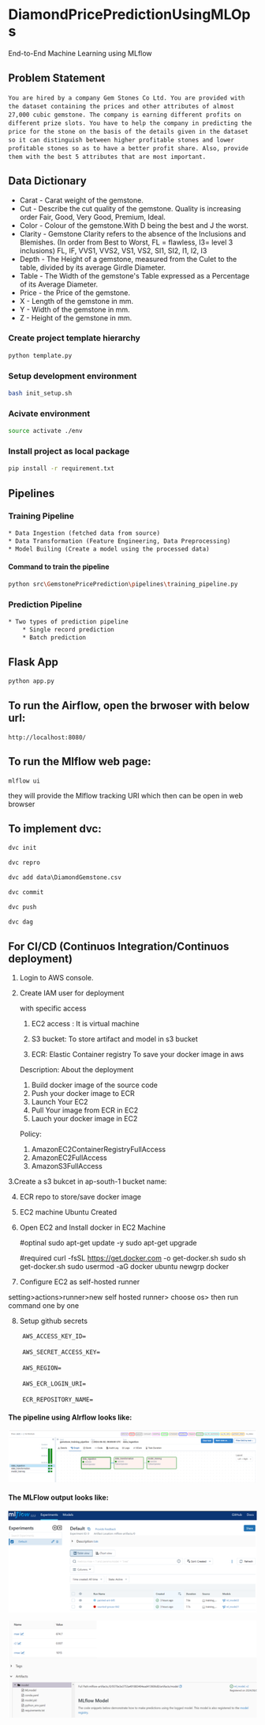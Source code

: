 # DiamondPricePredictionUsingMLOps
End-to-End Machine Learning using MLflow

## Problem Statement

```You are hired by a company Gem Stones Co Ltd. You are provided with the dataset containing the prices and other attributes of almost 27,000 cubic gemstone. The company is earning different profits on different prize slots. You have to help the company in predicting the price for the stone on the basis of the details given in the dataset so it can distinguish between higher profitable stones and lower profitable stones so as to have a better profit share. Also, provide them with the best 5 attributes that are most important.```

## Data Dictionary

* Carat	- Carat weight of the gemstone.
* Cut - Describe the cut quality of the gemstone. Quality is increasing order Fair, Good, Very Good, Premium, Ideal.
* Color - Colour of the gemstone.With D being the best and J the worst.
* Clarity - Gemstone Clarity refers to the absence of the Inclusions and Blemishes. (In order from Best to Worst, FL = flawless, I3= level 3 inclusions) FL, IF, VVS1, VVS2, VS1, VS2, SI1, SI2, I1, I2, I3
* Depth	- The Height of a gemstone, measured from the Culet to the table, divided by its average Girdle Diameter.
* Table - The Width of the gemstone's Table expressed as a Percentage of its Average Diameter.
* Price	- the Price of the gemstone.
* X	- Length of the gemstone in mm.
* Y	- Width of the gemstone in mm.
* Z	- Height of the gemstone in mm.


### Create project template hierarchy
```bash
python template.py
```

### Setup development environment
```bash
bash init_setup.sh
```

### Acivate environment
```bash
source activate ./env
```

### Install project as local package
```bash
pip install -r requirement.txt
```

## Pipelines
### Training Pipeline
    * Data Ingestion (fetched data from source)
    * Data Transformation (Feature Engineering, Data Preprocessing)
    * Model Builing (Create a model using the processed data)

#### Command to train the pipeline
```bash
python src\GemstonePricePrediction\pipelines\training_pipeline.py
```

### Prediction Pipeline
    * Two types of prediction pipeline
        * Single record prediction
        * Batch prediction

## Flask App
```bash
python app.py
```

## To run the Airflow, open the brwoser with below url:
```
http://localhost:8080/
```

## To run the Mlflow web page:
```
mlflow ui
```
they will provide the Mlflow tracking URI which then can be open in web browser

## To implement dvc:
```
dvc init
```

```
dvc repro
```

```
dvc add data\DiamondGemstone.csv
```

```
dvc commit
```

```
dvc push
```

```
dvc dag
```

## For CI/CD (Continuos Integration/Continuos deployment)

1. Login to AWS console.

2. Create IAM user for deployment

	with specific access
	1. EC2 access : It is virtual machine

	2. S3 bucket: To store artifact and model in s3 bucket

	3. ECR: Elastic Container registry
	To save your docker image in aws

	Description: About the deployment

	1. Build docker image of the source code
	2. Push your docker image to ECR
	3. Launch Your EC2 
	4. Pull Your image from ECR in EC2
	5. Lauch your docker image in EC2

	Policy:
	1. AmazonEC2ContainerRegistryFullAccess
	2. AmazonEC2FullAccess
	3. AmazonS3FullAccess

3.Create a s3 bukcet in ap-south-1
	bucket name: 
	
4. ECR repo to store/save docker image
	
	
5. EC2 machine  Ubuntu  Created

6. Open EC2 and Install docker in EC2 Machine 
	
	
	#optinal
	sudo apt-get update -y
	sudo apt-get upgrade
	
	#required
	curl -fsSL https://get.docker.com -o get-docker.sh
	sudo sh get-docker.sh
	sudo usermod -aG docker ubuntu
	newgrp docker
	
7. Configure EC2 as self-hosted runner

setting>actions>runner>new self hosted runner> choose os> 
then run command one by one

8. Setup github secrets
```
    AWS_ACCESS_KEY_ID=

    AWS_SECRET_ACCESS_KEY=

    AWS_REGION=

    AWS_ECR_LOGIN_URI=

    ECR_REPOSITORY_NAME=
```

#### The pipeline using AIrflow looks like:

![Airflow Pipeline](AirflowOutput.png)


#### The MLFlow output looks like:

![Mlflow UI](MLflow1.png)

![Mlflow output](Mlflow2.png)


